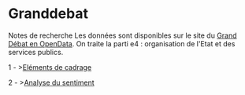 ﻿# Granddebat

Notes de recherche
Les données sont disponibles sur le site du [Grand Débat en OpenData](https://www.data.gouv.fr/fr/datasets/donnees-ouvertes-du-grand-debat-national/). On traite la parti e4 : organisation de l'Etat et des services publics.

1 - >[Eléments de cadrage](https://benaventc.github.io/Granddebat/GD01_Intro_cadrage.html)

2 - >[Analyse du sentiment](https://benaventc.github.io/Granddebat/GD02sentiment02copie.html)